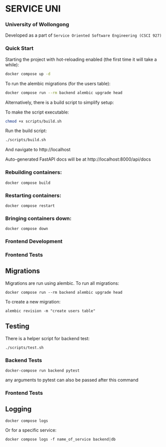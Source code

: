 # SERVICE UNI
### University of Wollongong

Developed as a part of `Service Oriented Software Engineering (CSCI 927)` 
### Quick Start

Starting the project with hot-reloading enabled
(the first time it will take a while):

```bash
docker compose up -d
```

To run the alembic migrations (for the users table):

```bash
docker compose run --rm backend alembic upgrade head
```

Alternatively, there is a build script to simplify setup:

To make the script executable:
```bash
chmod +x scripts/build.sh
```

Run the build script:
```bash
./scripts/build.sh
```

And navigate to http://localhost


Auto-generated FastAPI docs will be at
http://localhost:8000/api/docs

### Rebuilding containers:

```
docker compose build
```

### Restarting containers:

```
docker compose restart
```

### Bringing containers down:

```
docker compose down
```

### Frontend Development



### Frontend Tests


## Migrations

Migrations are run using alembic. To run all migrations:

```
docker compose run --rm backend alembic upgrade head
```

To create a new migration:

```
alembic revision -m "create users table"
```


## Testing

There is a helper script for backend test:

```
./scripts/test.sh
```

### Backend Tests

```
docker-compose run backend pytest
```

any arguments to pytest can also be passed after this command

### Frontend Tests


## Logging

```
docker compose logs
```

Or for a specific service:

```
docker compose logs -f name_of_service backend|db
```